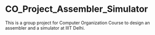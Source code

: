 # CO_Project_Assembler_Simulator
This is a group project for Computer Organization Course to design an assembler and a simulator at IIIT Delhi.
